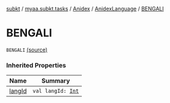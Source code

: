 [subkt](../../../index.md) / [myaa.subkt.tasks](../../index.md) / [Anidex](../index.md) / [AnidexLanguage](index.md) / [BENGALI](./-b-e-n-g-a-l-i.md)

# BENGALI

`BENGALI` [(source)](https://github.com/Myaamori/SubKt/blob/0.1.11/src/main/kotlin/myaa/subkt/tasks/tasks.kt#L1085)

### Inherited Properties

| Name | Summary |
|---|---|
| [langId](lang-id.md) | `val langId: `[`Int`](https://kotlinlang.org/api/latest/jvm/stdlib/kotlin/-int/index.html) |
